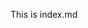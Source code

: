<!DOCTYPE html>
<html lang="en">
<head>
    <meta charset="UTF-8">
    <meta http-equiv="X-UA-Compatible" content="IE=edge">
    <meta name="viewport" content="width=<device-width>, initial-scale=1.0">
    <title>This is index.md</title>
</head>
<body>
    <p>This is index.md</p>
</body>
</html>
